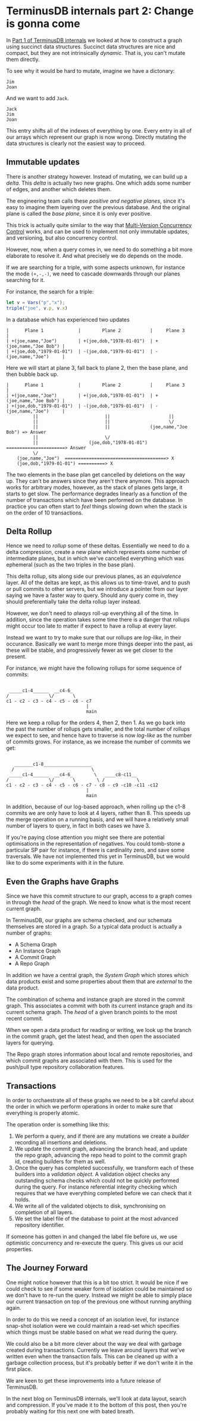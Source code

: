 # TerminusDB internals part 2: Change is gonna come

In [Part 1 of TerminusDB internals](./graph_representation.md) we
looked at how to construct a graph using succinct data
structures. Succinct data structures are nice and compact, but they
are not intrinsically *dynamic*. That is, you can't mutate them
directly.

To see why it would be hard to mutate, imagine we have a dictonary:

```
Jim
Joan
```

And we want to add `Jack`.

```
Jack
Jim
Joan
```

This entry shifts all of the indexes of everything by one. Every entry
in all of our arrays which represent our graph is now wrong. Directly
mutating the data structures is clearly not the easiest way to
proceed.

## Immutable updates

There is another strategy however. Instead of mutating, we can build
up a *delta*. This *delta* is actually two new graphs. One which adds
some number of edges, and another which deletes them.

The engineering team calls these *positive and negative planes*, since
it's easy to imagine them layering over the previous database. And the
original plane is called the *base plane*, since it is only ever
positive.

This trick is actually quite similar to the way that [Multi-Version
Concurrency
Control](https://en.wikipedia.org/wiki/Multiversion_concurrency_control)
works, and can be used to implement not only immutable updates, and
versioning, but also concurrency control.

However, now, when a query comes in, we need to do something a bit
more elaborate to resolve it. And what precisely we do depends on the
mode.

If we are searching for a triple, with some aspects unknown, for
instance the mode `(+,-,-)`, we need to cascade downwards through our
planes searching for it.

For instance, the search for a triple:

```javascript
let v = Vars("p","x");
triple("joe", v.p, v.x)
```

In a database which has experienced two updates


```
|      Plane 1             |        Plane 2           |     Plane 3           |
| +(joe,name,"Joe")        | +(joe,dob,"1978-01-01")  | +(joe,name,"Joe Bob") |
| +(joe,dob,"1979-01-01")  | -(joe,dob,"1979-01-01")  | -(joe,name,"Joe")     |
```

Here we will start at plane 3, fall back to plane 2, then the base
plane, and then bubble back up.

```
|      Plane 1             |        Plane 2           |     Plane 3           |
| +(joe,name,"Joe")        | +(joe,dob,"1978-01-01")  | +(joe,name,"Joe Bob") |
| +(joe,dob,"1979-01-01")  | -(joe,dob,"1979-01-01")  | -(joe,name,"Joe")     |
          ||                         ||                      ||
          ||                         ||                      \/
          ||                         ||               (joe,name,"Joe Bob") => Answer
          ||                         \/
          ||                   (joe,dob,"1978-01-01") ======================> Answer
          \/
    (joe,name,"Joe")  ======================================> X
    (joe,dob,"1979-01-01") ==========> X
```

The two elements in the base plan get cancelled by deletions on the
way up. They can't be answers since they aren't there anymore. This
approach works for arbitrary modes, however, as the stack of planes
gets large, it starts to get slow. The performance degrades linearly
as a function of the number of transactions which have been performed
on the database. In practice you can often start to *feel* things
slowing down when the stack is on the order of 10 transactions.

## Delta Rollup

Hence we need to *rollup* some of these deltas. Essentially we need to
do a delta compression, create a new plane which represents some
number of intermediate planes, but in which we've cancelled everything
which was ephemeral (such as the two triples in the base plan).

This delta rollup, sits along side our previous planes, as an
*equivalence* layer. All of the deltas are kept, as this allows us to
time-travel, and to push or pull commits to other servers, but we
introduce a pointer from our layer saying we have a faster way to
query. Should any query come in, they should preferentially take the
delta rollup layer instead.

However, we don't need to *always* roll-up everything all of the
time. In addition, since the operation takes some time there is a
danger that rollups might occur too late to matter if expect to have a
rollup at every layer.

Instead we want to try to make sure that our rollups are *log-like*,
in their occurance.  Basically we want to merge more things deeper
into the past, as these will be stable, and progressively fewer as we
get closer to the present.

For instance, we might have the following rollups for some sequence of commits:


```

 _____c1-4______  __c4-6_
/               \/       \
c1 - c2 - c3 - c4 - c5 - c6 - c7
                              |
                              main
```

Here we keep a rollup for the orders 4, then 2, then 1. As we go back
into the past the number of rollups gets smaller, and the total number
of rollups we expect to see, and hence have to traverse is now
*log-like* as the number of commits grows. For instance, as we
increase the number of commits we get:

```

   _______c1-8__________________
  /                             \
 _____c1-4______  __c4-6_        \   ____c8-c11__
/               \/       \        \ /            \
c1 - c2 - c3 - c4 - c5 - c6 - c7 - c8 - c9 -c10 -c11 -c12
                              |
                              main
```

In addition, because of our log-based approach, when rolling up the
c1-8 commits we are only have to look at 4 layers, rather than 8. This
speeds up the merge operation on a running basis, and we will have a
relatively small number of layers to query, in fact in both cases we
have 3.

If you're paying close attention you might see there are potential
optimisations in the representation of negatives. You could tomb-stone
a particular SP pair for instance, if there is cardinality zero, and
save some traversals. We have not implemented this yet in TerminusDB,
but we would like to do some experiments with it in the future.

## Even the Graphs have Graphs

Since we have this commit structure to our graph, access to a graph
comes in through the *head* of the graph. We need to know what is the
most recent current graph.

In TerminusDB, our graphs are schema checked, and our schemata
themselves are stored in a graph. So a typical data product is
actually a number of graphs:

* A Schema Graph
* An Instance Graph
* A Commit Graph
* A Repo Graph

In addition we have a central graph, the *System Graph* which stores
which data products exist and some properties about them that are
*external* to the data product.

The combination of schema and instance graph are stored in the commit
graph. This associates a commit with both its current instance graph
and its current schema graph. The *head* of a given branch points to
the most recent commit.

When we open a data product for reading or writing, we look up the
branch in the commit graph, get the latest head, and then open the
associated layers for querying.

The Repo graph stores information about local and remote repositories,
and which commit graphs are associated with them. This is used for the
push/pull type repository collaboration features.

## Transactions

In order to orchaestrate all of these graphs we need to be a bit
careful about the order in which we perform operations in order to
make sure that everything is properly atomic.

The operation order is something like this:

1. We perform a query, and if there are any mutations we create a
   *builder* recording all insertions and deletions.
2. We update the commit graph, advancing the branch head, and update
   the repo graph, advancing the repo head to point to the commit
   graph id, creating builders for them as well.
3. Once the query has completed successfully, we transform each of these
   builders into a *validation object*. A validation object checks any
   outstanding schema checks which could not be quickly performed
   during the query. For instance referential integrity checking which
   requires that we have everything completed before we can check that
   it holds.
4. We write all of the validated objects to disk, synchronising on
   completion of all layers.
3. We set the label file of the database to point at the most advanced
   repository identifier.

If someone has gotten in and changed the label file before us, we use
optimistic concurrency and re-execute the query. This gives us our
acid properties.

## The Journey Forward

One might notice however that this is a bit too strict. It would be
nice if we could check to see if some weaker form of isolation could
be maintained so we don't have to re-run the query. Instead we might
be able to simply place our current transaction on top of the previous
one without running anything again.

In order to do this we need a concept of an isolation level, for
instance snap-shot isolation were we could maintain a read-set which
specifies which things must be stable based on what we read during the
query.

We could also be a bit more clever about the way we deal with garbage
created during transactions. Currently we leave around layers that
we've written even when the transaction fails. This can be cleaned up
with a garbage collection process, but it's probably better if we
don't write it in the first place.

We are keen to get these improvements into a future release of
TerminusDB.

In the next blog on TerminusDB internals, we'll look at data layout,
search and compression. If you've made it to the bottom of this post,
then you're probably waiting for this next one with bated breath.
